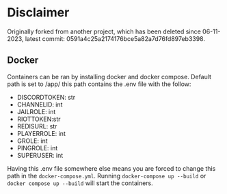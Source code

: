 # Disclaimer
Originally forked from another project, which has been deleted since 06-11-2023, latest commit: 0591a4c25a2174176bce5a82a7d76fd897eb3398.
## Docker
Containers can be ran by installing docker and docker compose.
Default path is set to /app/ this path contains the .env file with the follow:
- DISCORDTOKEN: str
- CHANNELID: int
- JAILROLE: int
- RIOTTOKEN:str
- REDISURL: str
- PLAYERROLE: int
- GROLE: int
- PINGROLE: int
- SUPERUSER: int

Having this .env file somewhere else means you are forced to change this path in the ```docker-compose.yml```.
Running ```docker-compose up --build``` or ```docker compose up --build``` will start the containers.
